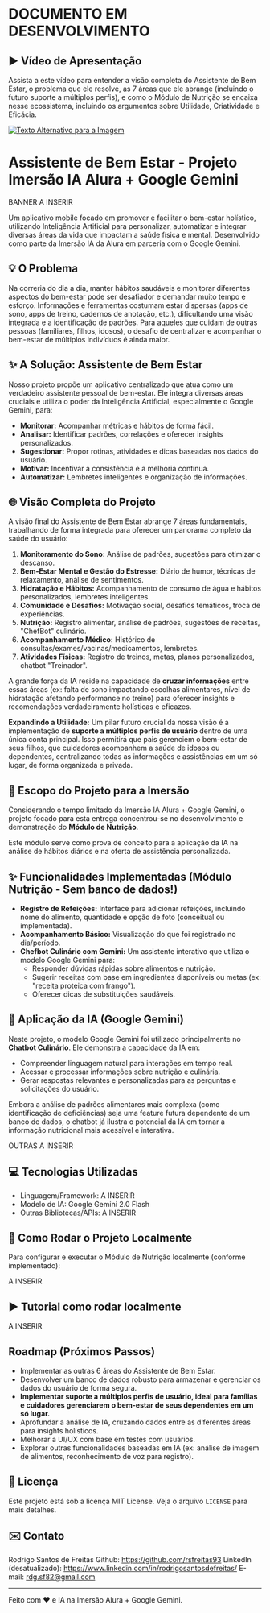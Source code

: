# DOCUMENTO EM DESENVOLVIMENTO
## ▶️ Vídeo de Apresentação

Assista a este vídeo para entender a visão completa do Assistente de Bem Estar, o problema que ele resolve, as 7 áreas que ele abrange (incluindo o futuro suporte a múltiplos perfis), e como o Módulo de Nutrição se encaixa nesse ecossistema, incluindo os argumentos sobre Utilidade, Criatividade e Eficácia.

[![Texto Alternativo para a Imagem](https://img.youtube.com/vi/mt2AuJTck9Y/0.jpg)](https://youtu.be/mt2AuJTck9Y)

# Assistente de Bem Estar - Projeto Imersão IA Alura + Google Gemini

BANNER A INSERIR

Um aplicativo mobile focado em promover e facilitar o bem-estar holístico, utilizando Inteligência Artificial para personalizar, automatizar e integrar diversas áreas da vida que impactam a saúde física e mental. Desenvolvido como parte da Imersão IA da Alura em parceria com o Google Gemini.

## 💡 O Problema

Na correria do dia a dia, manter hábitos saudáveis e monitorar diferentes aspectos do bem-estar pode ser desafiador e demandar muito tempo e esforço. Informações e ferramentas costumam estar dispersas (apps de sono, apps de treino, cadernos de anotação, etc.), dificultando uma visão integrada e a identificação de padrões. Para aqueles que cuidam de outras pessoas (familiares, filhos, idosos), o desafio de centralizar e acompanhar o bem-estar de múltiplos indivíduos é ainda maior.

## ✨ A Solução: Assistente de Bem Estar

Nosso projeto propõe um aplicativo centralizado que atua como um verdadeiro assistente pessoal de bem-estar. Ele integra diversas áreas cruciais e utiliza o poder da Inteligência Artificial, especialmente o Google Gemini, para:

* **Monitorar:** Acompanhar métricas e hábitos de forma fácil.
* **Analisar:** Identificar padrões, correlações e oferecer insights personalizados.
* **Sugestionar:** Propor rotinas, atividades e dicas baseadas nos dados do usuário.
* **Motivar:** Incentivar a consistência e a melhoria contínua.
* **Automatizar:** Lembretes inteligentes e organização de informações.

## 🌐 Visão Completa do Projeto

A visão final do Assistente de Bem Estar abrange 7 áreas fundamentais, trabalhando de forma integrada para oferecer um panorama completo da saúde do usuário:

1.  **Monitoramento do Sono:** Análise de padrões, sugestões para otimizar o descanso.
2.  **Bem-Estar Mental e Gestão do Estresse:** Diário de humor, técnicas de relaxamento, análise de sentimentos.
3.  **Hidratação e Hábitos:** Acompanhamento de consumo de água e hábitos personalizados, lembretes inteligentes.
4.  **Comunidade e Desafios:** Motivação social, desafios temáticos, troca de experiências.
5.  **Nutrição:** Registro alimentar, análise de padrões, sugestões de receitas, "ChefBot" culinário.
6.  **Acompanhamento Médico:** Histórico de consultas/exames/vacinas/medicamentos, lembretes.
7.  **Atividades Físicas:** Registro de treinos, metas, planos personalizados, chatbot "Treinador".

A grande força da IA reside na capacidade de **cruzar informações** entre essas áreas (ex: falta de sono impactando escolhas alimentares, nível de hidratação afetando performance no treino) para oferecer insights e recomendações verdadeiramente holísticas e eficazes.

**Expandindo a Utilidade:** Um pilar futuro crucial da nossa visão é a implementação de **suporte a múltiplos perfis de usuário** dentro de uma única conta principal. Isso permitirá que pais gerenciem o bem-estar de seus filhos, que cuidadores acompanhem a saúde de idosos ou dependentes, centralizando todas as informações e assistências em um só lugar, de forma organizada e privada.

## 🎯 Escopo do Projeto para a Imersão

Considerando o tempo limitado da Imersão IA Alura + Google Gemini, o projeto focado para esta entrega concentrou-se no desenvolvimento e demonstração do **Módulo de Nutrição**.

Este módulo serve como prova de conceito para a aplicação da IA na análise de hábitos diários e na oferta de assistência personalizada.

## ✨ Funcionalidades Implementadas (Módulo Nutrição - Sem banco de dados!)

* **Registro de Refeições:** Interface para adicionar refeições, incluindo nome do alimento, quantidade e opção de foto (conceitual ou implementada).
* **Acompanhamento Básico:** Visualização do que foi registrado no dia/período.
* **Chefbot Culinário com Gemini:** Um assistente interativo que utiliza o modelo Google Gemini para:
    * Responder dúvidas rápidas sobre alimentos e nutrição.
    * Sugerir receitas com base em ingredientes disponíveis ou metas (ex: "receita proteica com frango").
    * Oferecer dicas de substituições saudáveis.

## 🤖 Aplicação da IA (Google Gemini)

Neste projeto, o modelo Google Gemini foi utilizado principalmente no **Chatbot Culinário**. Ele demonstra a capacidade da IA em:

* Compreender linguagem natural para interações em tempo real.
* Acessar e processar informações sobre nutrição e culinária.
* Gerar respostas relevantes e personalizadas para as perguntas e solicitações do usuário.

Embora a análise de padrões alimentares mais complexa (como identificação de deficiências) seja uma feature futura dependente de um banco de dados, o chatbot já ilustra o potencial da IA em tornar a informação nutricional mais acessível e interativa.

OUTRAS A INSERIR

## 💻 Tecnologias Utilizadas

* Linguagem/Framework: A INSERIR
* Modelo de IA: Google Gemini 2.0 Flash
* Outras Bibliotecas/APIs: A INSERIR

## 🚀 Como Rodar o Projeto Localmente

Para configurar e executar o Módulo de Nutrição localmente (conforme implementado):

A INSERIR

## ▶️ Tutorial como rodar localmente

A INSERIR



## Roadmap (Próximos Passos)

* Implementar as outras 6 áreas do Assistente de Bem Estar.
* Desenvolver um banco de dados robusto para armazenar e gerenciar os dados do usuário de forma segura.
* **Implementar suporte a múltiplos perfis de usuário, ideal para famílias e cuidadores gerenciarem o bem-estar de seus dependentes em um só lugar.**
* Aprofundar a análise de IA, cruzando dados entre as diferentes áreas para insights holísticos.
* Melhorar a UI/UX com base em testes com usuários.
* Explorar outras funcionalidades baseadas em IA (ex: análise de imagem de alimentos, reconhecimento de voz para registro).

## 📜 Licença

Este projeto está sob a licença MIT License. Veja o arquivo `LICENSE` para mais detalhes.

## ✉️ Contato

Rodrigo Santos de Freitas
Github: https://github.com/rsfreitas93
LinkedIn (desatualizado): https://www.linkedin.com/in/rodrigosantosdefreitas/
E-mail: rdg.sf82@gmail.com

---
Feito com ❤️ e IA na Imersão Alura + Google Gemini.
